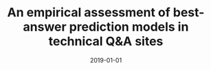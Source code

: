 ---
title: "An empirical assessment of best-answer prediction models in technical Q&amp;A sites"
collection: publications
category: manuscripts
permalink: /publication/2019-01-01-An-empirical-assessment-of-best-answer-prediction-models-in-technical-QA-sites
date: 2019-01-01
venue: 'Empir. Softw. Eng.'
paperurl: 'https://doi.org/10.1007/s10664-018-9642-5'
citation: ' Fabio Calefato,  Filippo Lanubile,  Nicole Novielli, &quot;An empirical assessment of best-answer prediction models in technical Q&amp;amp;A sites.&quot; <i>Empir. Softw. Eng.</i>, 2019.'
doi: https://doi.org/10.1007/s10664-018-9642-5
---